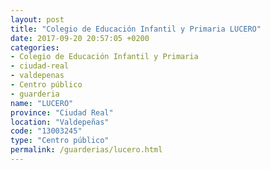 ```yaml
---
layout: post
title: "Colegio de Educación Infantil y Primaria LUCERO"
date: 2017-09-20 20:57:05 +0200
categories:
- Colegio de Educación Infantil y Primaria
- ciudad-real
- valdepenas
- Centro público
- guarderia
name: "LUCERO"
province: "Ciudad Real"
location: "Valdepeñas"
code: "13003245"
type: "Centro público"
permalink: /guarderias/lucero.html
---
```

